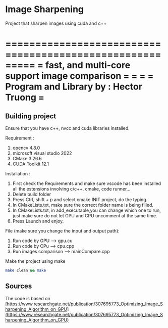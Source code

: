 # Image Sharpening

Project that sharpen images using cuda and c++

=========================================================
= fast, and multi-core support image comparison =
=							=
= Program and Library by : Hector Truong		=
=========================================================

## Building project

Ensure that you have c++, nvcc and cuda libraries installed.

Requirement :
1. opencv 4.8.0
2. microsoft visual studio 2022
3. CMake 3.26.6
4. CUDA Toolkit 12.1

Installation :
1. First check the Requirements and make sure vscode has been installed all the estensions involving c/c++, cmake, code runner,..
2. Delete build folder
3. Press Ctrl, shift + p and select cmake INIT project, do the typing.
4. In CMakeLists.txt, make sure the correct folder name is being filled.
5. In CMakeLists.txt, in add_executable,you can change which one to run, just make sure do not let GPU and CPU uncomment at the same time.
6. Press Launch and enjoy. 


File (make sure you change the input and output path):
1. Run code by GPU --> gpu.cu
2. Run code by CPu --> cpu.cpp
3. Run images comparison --> mainCompare.cpp 

Make the project using make

```bash
make clean && make
```


## Sources
The code is based on 
[https://www.researchgate.net/publication/307695773_Optimizing_Image_Sharpening_Algorithm_on_GPU](https://www.researchgate.net/publication/307695773_Optimizing_Image_Sharpening_Algorithm_on_GPU)


